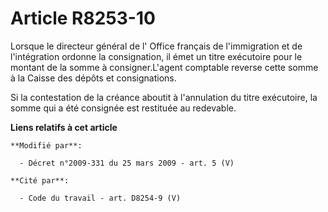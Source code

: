 # Article R8253-10

Lorsque le directeur général de l'          Office français de l'immigration et de l'intégration  ordonne la consignation, il
émet un titre exécutoire pour le montant de la somme à consigner.L'agent comptable reverse cette somme à la Caisse des dépôts
et consignations. 

Si la contestation de la créance aboutit à l'annulation du titre exécutoire, la somme qui a été consignée est restituée au
redevable.

**Liens relatifs à cet article**

	**Modifié par**:

	  - Décret n°2009-331 du 25 mars 2009 - art. 5 (V)

	**Cité par**:

	  - Code du travail - art. D8254-9 (V)
